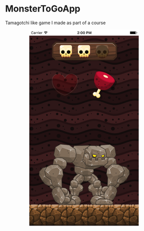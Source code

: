 # MonsterToGoApp
Tamagotchi like game I made as part of a course
<br>
<p align="center">
  <img src="https://github.com/NiklasDanz/MonsterToGoApp/blob/master/Simulator%20Screen%20Shot%2010.01.2017%2C%2014.00.20.png" width="350"/>
</p>
